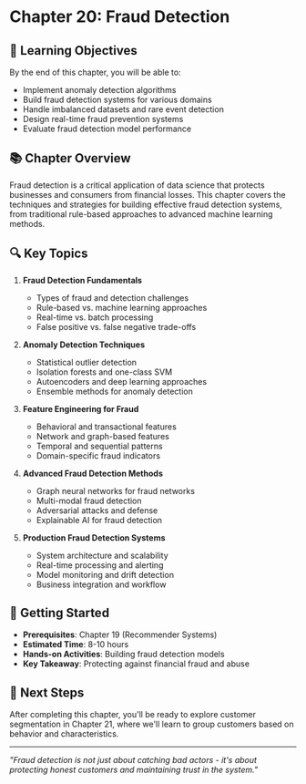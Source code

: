 # Chapter 20: Fraud Detection

## 🎯 Learning Objectives

By the end of this chapter, you will be able to:
- Implement anomaly detection algorithms
- Build fraud detection systems for various domains
- Handle imbalanced datasets and rare event detection
- Design real-time fraud prevention systems
- Evaluate fraud detection model performance

## 📚 Chapter Overview

Fraud detection is a critical application of data science that protects businesses and consumers from financial losses. This chapter covers the techniques and strategies for building effective fraud detection systems, from traditional rule-based approaches to advanced machine learning methods.

## 🔍 Key Topics

1. **Fraud Detection Fundamentals**
   - Types of fraud and detection challenges
   - Rule-based vs. machine learning approaches
   - Real-time vs. batch processing
   - False positive vs. false negative trade-offs

2. **Anomaly Detection Techniques**
   - Statistical outlier detection
   - Isolation forests and one-class SVM
   - Autoencoders and deep learning approaches
   - Ensemble methods for anomaly detection

3. **Feature Engineering for Fraud**
   - Behavioral and transactional features
   - Network and graph-based features
   - Temporal and sequential patterns
   - Domain-specific fraud indicators

4. **Advanced Fraud Detection Methods**
   - Graph neural networks for fraud networks
   - Multi-modal fraud detection
   - Adversarial attacks and defense
   - Explainable AI for fraud detection

5. **Production Fraud Detection Systems**
   - System architecture and scalability
   - Real-time processing and alerting
   - Model monitoring and drift detection
   - Business integration and workflow

## 🚀 Getting Started

- **Prerequisites**: Chapter 19 (Recommender Systems)
- **Estimated Time**: 8-10 hours
- **Hands-on Activities**: Building fraud detection models
- **Key Takeaway**: Protecting against financial fraud and abuse

## 📖 Next Steps

After completing this chapter, you'll be ready to explore customer segmentation in Chapter 21, where we'll learn to group customers based on behavior and characteristics.

---

*"Fraud detection is not just about catching bad actors - it's about protecting honest customers and maintaining trust in the system."*
